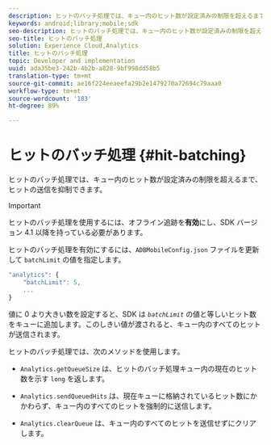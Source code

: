 ```yaml
---
description: ヒットのバッチ処理では、キュー内のヒット数が設定済みの制限を超えるまで、ヒットの送信を抑制できます。
keywords: android;library;mobile;sdk
seo-description: ヒットのバッチ処理では、キュー内のヒット数が設定済みの制限を超えるまで、ヒットの送信を抑制できます。
seo-title: ヒットのバッチ処理
solution: Experience Cloud,Analytics
title: ヒットのバッチ処理
topic: Developer and implementation
uuid: ada35be3-242b-4b2b-a828-9bf998dd58b5
translation-type: tm+mt
source-git-commit: ae16f224eeaeefa29b2e1479270a72694c79aaa0
workflow-type: tm+mt
source-wordcount: '183'
ht-degree: 89%

---
```



# ヒットのバッチ処理 {#hit-batching}

ヒットのバッチ処理では、キュー内のヒット数が設定済みの制限を超えるまで、ヒットの送信を抑制できます。

>[!IMPORTANT]
>
>ヒットのバッチ処理を使用するには、オフライン追跡を&#x200B;**有効**&#x200B;にし、SDK バージョン 4.1 以降を持っている必要があります。

ヒットのバッチ処理を有効にするには、`ADBMobileConfig.json` ファイルを更新して `batchLimit` の値を指定します。

```js
"analytics": {
    "batchLimit": 5,
    ...
}
```

値に 0 より大きい数を設定すると、SDK は *`batchLimit`* の値と等しいヒット数をキューに追加します。このしきい値が渡されると、キュー内のすべてのヒットが送信されます。

ヒットのバッチ処理では、次のメソッドを使用します。

* `Analytics.getQueueSize` は、ヒットのバッチ処理キュー内の現在のヒット数を示す `long` を返します。

* `Analytics.sendQueuedHits` は、現在キューに格納されているヒット数にかかわらず、キュー内のすべてのヒットを強制的に送信します。
* `Analytics.clearQueue` は、キュー内のすべてのヒットを送信せずにクリアします。
